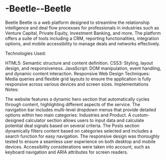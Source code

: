 # -Beetle--Beetle

Beetle Beetle is a web platform designed to streamline the relationship intelligence and deal flow processes for professionals in industries such as Venture Capital, Private Equity, Investment Banking, and more. The platform offers a suite of tools including a CRM, reporting functionalities, integration options, and mobile accessibility to manage deals and networks effectively.

Technologies Used:

HTML5: Semantic structure and content definition.
CSS3: Styling, layout design, and responsiveness.
JavaScript: DOM manipulation, event handling, and dynamic content interaction.
Responsive Web Design Techniques: Media queries and flexible grid layouts to ensure the application is fully responsive across various devices and screen sizes.
Implementations Notes:

The website features a dynamic hero section that automatically cycles through content, highlighting different aspects of the service.
The navigation bar includes multi-level dropdown menus that provide detailed options within two main categories: Industries and Product.
A custom-designed calculator section allows users to input data and calculate potential deal signals based on several criteria.
The Posts section dynamically filters content based on categories selected and includes a search function for easy navigation.
The responsive design was thoroughly tested to ensure a seamless user experience on both desktop and mobile devices.
Accessibility considerations were taken into account, such as keyboard navigation and ARIA attributes for screen readers.
